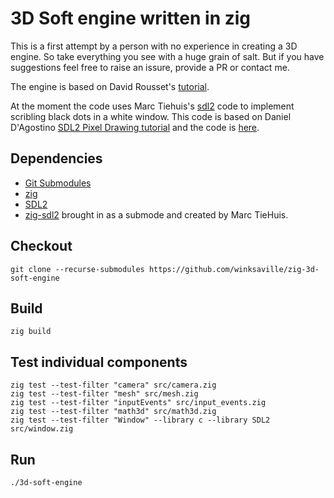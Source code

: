 # 3D Soft engine written in zig

This is a first attempt by a person with no experience in
creating a 3D engine. So take everything you see with a
huge grain of salt. But if you have suggestions feel free to
raise an issure, provide a PR or contact me.

The engine is based on David Rousset's [tutorial](https://www.davrous.com/2013/06/13/tutorial-series-learning-how-to-write-a-3d-soft-engine-from-scratch-in-c-typescript-or-javascript/).

At the moment the code uses Marc Tiehuis's [sdl2]() code to implement scribling black dots in a white window. This code is based on Daniel D'Agostino [SDL2 Pixel Drawing tutorial](https://dzone.com/articles/sdl2-pixel-drawing) and the code is [here](https://bitbucket.org/dandago/gigilabs/src/6d0e98732ca84d7d2b6cc9099faa9f4ec548e103/Sdl2PixelDrawing/Sdl2PixelDrawing/main.cpp?at=master&fileviewer=file-view-default).

## Dependencies

* [Git Submodules](https://git-scm.com/book/en/v2/Git-Tools-Submodules)
* [zig](https://ziglang.org/)
* [SDL2](https://www.libsdl.org/)
* [zig-sdl2](https://github.com/tiehuis/zig-sdl2) brought in as a submode and created by Marc TieHuis.

## Checkout
```
git clone --recurse-submodules https://github.com/winksaville/zig-3d-soft-engine
```

## Build
```
zig build
```

## Test individual components
```
zig test --test-filter "camera" src/camera.zig
zig test --test-filter "mesh" src/mesh.zig
zig test --test-filter "inputEvents" src/input_events.zig
zig test --test-filter "math3d" src/math3d.zig
zig test --test-filter "Window" --library c --library SDL2 src/window.zig
```

## Run
```
./3d-soft-engine
```
